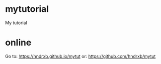 # mytutorial
My tutorial

# online
Go to: https://hndrxb.github.io/mytut or: https://github.com/hndrxb/mytut
